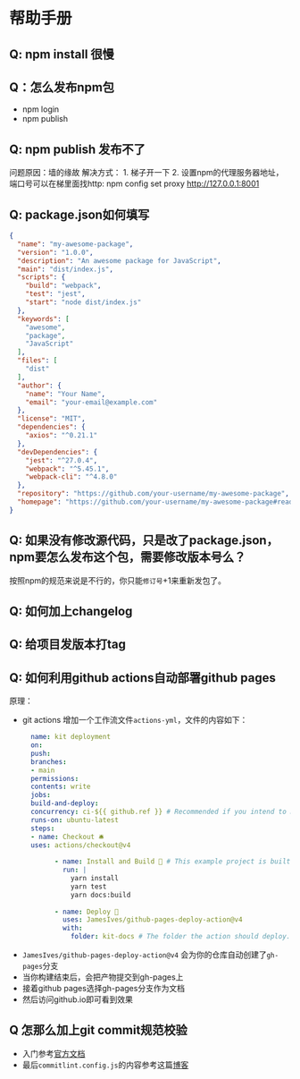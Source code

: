 # 帮助手册

## Q: npm install 很慢



## Q：怎么发布npm包

- npm login
- npm publish

## Q: npm publish 发布不了

问题原因：墙的缘故
解决方式：
    1. 梯子开一下
        2. 设置npm的代理服务器地址，端口号可以在梯里面找http:
npm config set proxy http://127.0.0.1:8001

## Q: package.json如何填写

```json
{
  "name": "my-awesome-package",
  "version": "1.0.0",
  "description": "An awesome package for JavaScript",
  "main": "dist/index.js",
  "scripts": {
    "build": "webpack",
    "test": "jest",
    "start": "node dist/index.js"
  },
  "keywords": [
    "awesome",
    "package",
    "JavaScript"
  ],
  "files": [
    "dist"
  ],
  "author": {
    "name": "Your Name",
    "email": "your-email@example.com"
  },
  "license": "MIT",
  "dependencies": {
    "axios": "^0.21.1"
  },
  "devDependencies": {
    "jest": "^27.0.4",
    "webpack": "^5.45.1",
    "webpack-cli": "^4.8.0"
  },
  "repository": "https://github.com/your-username/my-awesome-package",
  "homepage": "https://github.com/your-username/my-awesome-package#readme"
}

```

## Q: 如果没有修改源代码，只是改了package.json，npm要怎么发布这个包，需要修改版本号么？

按照npm的规范来说是不行的，你只能`修订号`+1来重新发包了。

## Q: 如何加上changelog

## Q: 给项目发版本打tag

## Q: 如何利用github actions自动部署github pages
原理：
- git actions 增加一个工作流文件`actions-yml`，文件的内容如下：
  ```yml
    name: kit deployment
    on:
    push:
    branches:
    - main
    permissions:
    contents: write
    jobs:
    build-and-deploy:
    concurrency: ci-${{ github.ref }} # Recommended if you intend to make multiple deployments in quick succession.
    runs-on: ubuntu-latest
    steps:
    - name: Checkout 🛎️
    uses: actions/checkout@v4
    
          - name: Install and Build 🔧 # This example project is built using npm and outputs the result to the 'build' folder. Replace with the commands required to build your project, or remove this step entirely if your site is pre-built.
            run: |
              yarn install
              yarn test
              yarn docs:build
    
          - name: Deploy 🚀
            uses: JamesIves/github-pages-deploy-action@v4
            with:
              folder: kit-docs # The folder the action should deploy.
    ```
- `JamesIves/github-pages-deploy-action@v4`
  会为你的仓库自动创建了`gh-pages`分支 
- 当你构建结束后，会把产物提交到gh-pages上
- 接着github pages选择gh-pages分支作为文档
- 然后访问github.io即可看到效果

## Q 怎那么加上git commit规范校验

- 入门参考[官方文档](https://commitlint.js.org/guides/getting-started)
- 最后`commitlint.config.js`的内容参考这篇[博客](https://juejin.cn/post/6983191125242675230)
